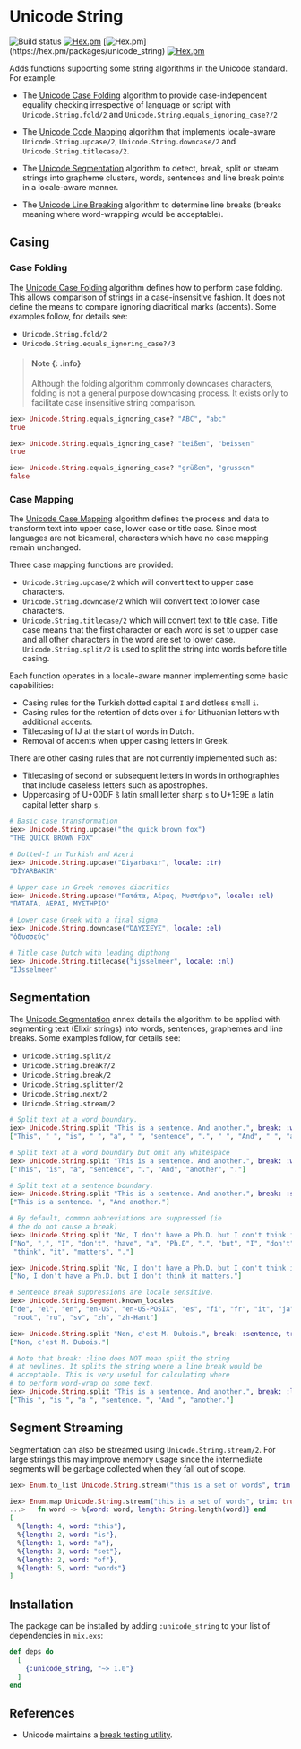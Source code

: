 # Unicode String

![Build status](https://github.com/elixir-unicode/unicode_string/actions/workflows/ci.yml/badge.svg)
[![Hex.pm](https://img.shields.io/hexpm/v/unicode_string.svg)](https://hex.pm/packages/unicode_string)
[![Hex.pm](https://img.shields.io/hexpm/dw/unicode_string.svg?)](https://hex.pm/packages/unicode_string)
[![Hex.pm](https://img.shields.io/hexpm/l/unicode_string.svg)](https://hex.pm/packages/unicode_string)

Adds functions supporting some string algorithms in the Unicode standard. For example:

* The [Unicode Case Folding](https://www.unicode.org/versions/Unicode15.0.0/ch03.pdf) algorithm to provide case-independent equality checking irrespective of language or script with `Unicode.String.fold/2` and `Unicode.String.equals_ignoring_case?/2`

* The [Unicode Code Mapping](https://www.unicode.org/versions/Unicode15.0.0/ch03.pdf) algorithm that implements locale-aware `Unicode.String.upcase/2`, `Unicode.String.downcase/2` and `Unicode.String.titlecase/2`.

* The [Unicode Segmentation](https://unicode.org/reports/tr29/) algorithm to detect, break, split or stream strings into grapheme clusters, words, sentences and line break points in a locale-aware manner.

* The [Unicode Line Breaking](https://www.unicode.org/reports/tr14/) algorithm to determine line breaks (breaks meaning where word-wrapping would be acceptable).

## Casing

### Case Folding

The [Unicode Case Folding](https://www.unicode.org/versions/Unicode15.0.0/ch03.pdf) algorithm defines how to perform case folding. This allows comparison of strings in a case-insensitive fashion. It does not define the means to compare ignoring diacritical marks (accents). Some examples follow, for details see:

* `Unicode.String.fold/2`
* `Unicode.String.equals_ignoring_case?/3`

> #### Note {: .info}
>
> Although the folding algorithm commonly downcases characters, folding is not a general purpose downcasing process. It exists only to facilitate case insensitive string comparison.


```elixir
iex> Unicode.String.equals_ignoring_case? "ABC", "abc"
true

iex> Unicode.String.equals_ignoring_case? "beißen", "beissen"
true

iex> Unicode.String.equals_ignoring_case? "grüßen", "grussen"
false
```

### Case Mapping

The [Unicode Case Mapping](https://www.unicode.org/versions/Unicode15.0.0/ch03.pdf) algorithm defines the process and data to transform text into upper case, lower case or title case. Since most languages are not bicameral, characters which have no case mapping remain unchanged.

Three case mapping functions are provided:

* `Unicode.String.upcase/2` which will convert text to upper case characters.
* `Unicode.String.downcase/2` which will convert text to lower case characters.
* `Unicode.String.titlecase/2` which will convert text to title case.  Title case means that the first character or each word is set to upper case and all other characters in the word are set to lower case. `Unicode.String.split/2` is used to split the string into words before title casing.

Each function operates in a locale-aware manner implementing some basic capabilities:

* Casing rules for the Turkish dotted capital `I` and dotless small `i`.
* Casing rules for the retention of dots over `i` for Lithuanian letters with additional accents.
* Titlecasing of IJ at the start of words in Dutch.
* Removal of accents when upper casing letters in Greek.

There are other casing rules that are not currently implemented such as:

* Titlecasing of second or subsequent letters in words in orthographies that include caseless letters such as apostrophes.
* Uppercasing of U+00DF `ß` latin small letter sharp `s` to U+1E9E `ẞ` latin capital letter sharp `s`.

```elixir
# Basic case transformation
iex> Unicode.String.upcase("the quick brown fox")
"THE QUICK BROWN FOX"

# Dotted-I in Turkish and Azeri
iex> Unicode.String.upcase("Diyarbakır", locale: :tr)
"DİYARBAKIR"

# Upper case in Greek removes diacritics
iex> Unicode.String.upcase("Πατάτα, Αέρας, Μυστήριο", locale: :el)
"ΠΑΤΑΤΑ, ΑΕΡΑΣ, ΜΥΣΤΗΡΙΟ"

# Lower case Greek with a final sigma
iex> Unicode.String.downcase("ὈΔΥΣΣΕΎΣ", locale: :el)
"ὀδυσσεύς"

# Title case Dutch with leading dipthong
iex> Unicode.String.titlecase("ijsselmeer", locale: :nl)
"IJsselmeer"
```

## Segmentation

The [Unicode Segmentation](https://unicode.org/reports/tr29/) annex details the algorithm to be applied with segmenting text (Elixir strings) into words, sentences, graphemes and line breaks. Some examples follow, for details see:

* `Unicode.String.split/2`
* `Unicode.String.break?/2`
* `Unicode.String.break/2`
* `Unicode.String.splitter/2`
* `Unicode.String.next/2`
* `Unicode.String.stream/2`

```elixir
# Split text at a word boundary.
iex> Unicode.String.split "This is a sentence. And another.", break: :word
["This", " ", "is", " ", "a", " ", "sentence", ".", " ", "And", " ", "another", "."]

# Split text at a word boundary but omit any whitespace
iex> Unicode.String.split "This is a sentence. And another.", break: :word, trim: true
["This", "is", "a", "sentence", ".", "And", "another", "."]

# Split text at a sentence boundary.
iex> Unicode.String.split "This is a sentence. And another.", break: :sentence
["This is a sentence. ", "And another."]

# By default, common abbreviations are suppressed (ie
# the do not cause a break)
iex> Unicode.String.split "No, I don't have a Ph.D. but I don't think it matters.", break: :word, trim: true
["No", ",", "I", "don't", "have", "a", "Ph.D", ".", "but", "I", "don't",
 "think", "it", "matters", "."]

iex> Unicode.String.split "No, I don't have a Ph.D. but I don't think it matters.", break: :sentence, trim: true
["No, I don't have a Ph.D. but I don't think it matters."]

# Sentence Break suppressions are locale sensitive.
iex> Unicode.String.Segment.known_locales
["de", "el", "en", "en-US", "en-US-POSIX", "es", "fi", "fr", "it", "ja", "pt",
 "root", "ru", "sv", "zh", "zh-Hant"]

iex> Unicode.String.split "Non, c'est M. Dubois.", break: :sentence, trim: true, locale: "fr"
["Non, c'est M. Dubois."]

# Note that break: :line does NOT mean split the string
# at newlines. It splits the string where a line break would be
# acceptable. This is very useful for calculating where
# to perform word-wrap on some text.
iex> Unicode.String.split "This is a sentence. And another.", break: :line
["This ", "is ", "a ", "sentence. ", "And ", "another."]
```

## Segment Streaming

Segmentation can also be streamed using `Unicode.String.stream/2`. For large strings this may improve memory usage since the intermediate segments will be garbage collected when they fall out of scope.

```elixir
iex> Enum.to_list Unicode.String.stream("this is a set of words", trim: true)                       ["this", "is", "a", "set", "of", "words"]

iex> Enum.map Unicode.String.stream("this is a set of words", trim: true),
...>   fn word -> %{word: word, length: String.length(word)} end
[
  %{length: 4, word: "this"},
  %{length: 2, word: "is"},
  %{length: 1, word: "a"},
  %{length: 3, word: "set"},
  %{length: 2, word: "of"},
  %{length: 5, word: "words"}
]
```

## Installation

The package can be installed by adding `:unicode_string` to your list of dependencies in `mix.exs`:

```elixir
def deps do
  [
    {:unicode_string, "~> 1.0"}
  ]
end
```

## References

* Unicode maintains a [break testing utility](https://util.unicode.org/UnicodeJsps/breaks.jsp).


